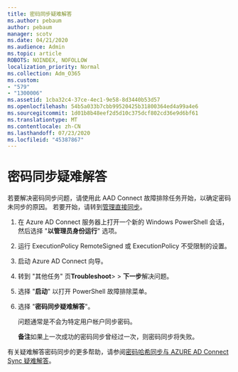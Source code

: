 ```yaml
---
title: 密码同步疑难解答
ms.author: pebaum
author: pebaum
manager: scotv
ms.date: 04/21/2020
ms.audience: Admin
ms.topic: article
ROBOTS: NOINDEX, NOFOLLOW
localization_priority: Normal
ms.collection: Adm_O365
ms.custom:
- "579"
- "1300006"
ms.assetid: 1cba32c4-37ce-4ec1-9e58-8d3440b53d57
ms.openlocfilehash: 54b5a033b7cbb99520425b31800364ed4a99a4e6
ms.sourcegitcommit: 1d01b8b48eef2d5d10c375dcf802cd36e9d6bf61
ms.translationtype: MT
ms.contentlocale: zh-CN
ms.lasthandoff: 07/23/2020
ms.locfileid: "45387867"
---
```

# <a name="troubleshoot-password-synchronization"></a>密码同步疑难解答

若要解决密码同步问题，请使用此 AAD Connect 故障排除任务开始，以确定密码未同步的原因。 若要开始，请转到[管理直接同步](https://admin.microsoft.com/AdminPortal/Home#/dirsyncmanagement)。  

1. 在 Azure AD Connect 服务器上打开一个新的 Windows PowerShell 会话，然后选择 "**以管理员身份运行**" 选项。

2. 运行 ExecutionPolicy RemoteSigned 或 ExecutionPolicy 不受限制的设置。

3. 启动 Azure AD Connect 向导。

4. 转到 "其他任务" 页**Troubleshoot**>  >  **下一步**解决问题。

5. 选择 "**启动**" 以打开 PowerShell 故障排除菜单。

6. 选择 "**密码同步疑难解答**"。

    问题通常是不会为特定用户帐户同步密码。

    **备注**如果上一次成功的密码同步曾经过一次，则密码同步将失败。

有关疑难解答密码同步的更多帮助，请参阅[密码哈希同步与 AZURE AD Connect Sync 疑难解答](https://docs.microsoft.com/azure/active-directory/hybrid/tshoot-connect-password-hash-synchronization)。